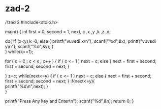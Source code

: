 zad-2
=====



//zad 2
#include<stdio.h>
 
main()
{
   int first = 0, second = 1, next, c ,x ,y ,k ,z ,n;
 
 
 
   do{
              if (x<y) k=0;
              else {
                     printf("vuvedi x\n");
                     scanf("%d",&x);
                      printf("vuvedi y\n");
                      scanf("%d",&y);
                   }             
  } while(k==1);
  
   for ( c = 0 ; c < x ; c++ )
   {
      if ( c <= 1 )
         next = c;
      else
      {
         next = first + second;
         first = second;
         second = next;
      }
            
   }
   z=c;
   while(next<=y)
       {
       if ( c <= 1 )
         next = c;
      else
      {
         next = first + second;
         first = second;
         second = next;
      } 
        if(next<=y){     
                         printf("%d\n",next);
                    }     
        }
   
   
  printf("Press Any key and Enter\n");
  scanf("%d",&n);
   return 0;
}